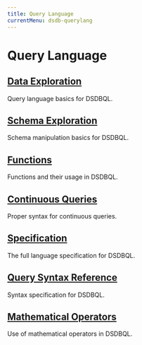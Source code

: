 ```yaml
---
title: Query Language
currentMenu: dsdb-querylang
---
```


# Query Language

## [Data Exploration](/dsdb/query_language/data_exploration.md)

Query language basics for DSDBQL.

## [Schema Exploration](/dsdb/query_language/schema_exploration.md)

Schema manipulation basics for DSDBQL.

## [Functions](/dsdb/query_language/functions.md)

Functions and their usage in DSDBQL.

## [Continuous Queries](/dsdb/query_language/continuous_queries.md)

Proper syntax for continuous queries.

## [Specification](/dsdb/query_language/spec.md)

The full language specification for DSDBQL.

## [Query Syntax Reference](/dsdb/query_language/query_syntax.md)

Syntax specification for DSDBQL.

## [Mathematical Operators](/dsdb/query_language/math_operators.md)

Use of mathematical operators in DSDBQL.
